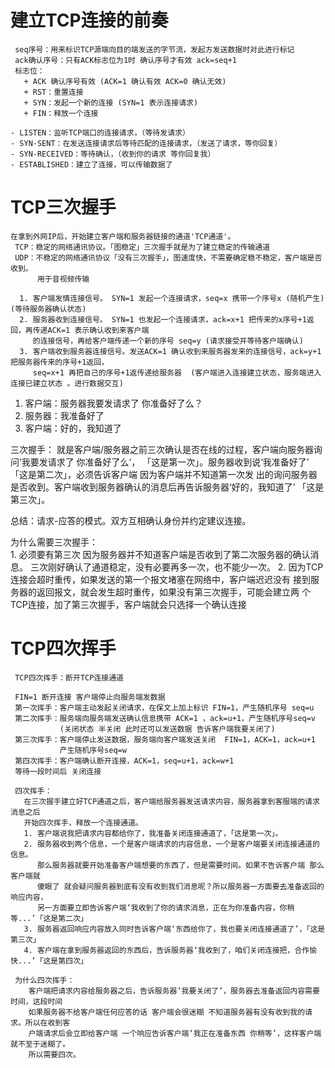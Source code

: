 # 建立TCP连接的前奏
     seq序号：用来标识TCP源端向目的端发送的字节流，发起方发送数据时对此进行标记
     ack确认序号：只有ACK标志位为1时 确认序号才有效 ack=seq+1
     标志位：
       + ACK 确认序号有效 (ACK=1 确认有效 ACK=0 确认无效)
       + RST：重置连接
       + SYN：发起一个新的连接 (SYN=1 表示连接请求)
       + FIN：释放一个连接

    - LISTEN：监听TCP端口的连接请求，（等待发请求）
    - SYN-SENT：在发送连接请求后等待匹配的连接请求，（发送了请求，等你回复）
    - SYN-RECEIVED：等待确认，（收到你的请求 等你回复我）
    - ESTABLISHED：建立了连接，可以传输数据了

#  TCP三次握手  
    在拿到外网IP后，开始建立客户端和服务器链接的通道'TCP通道'。
     TCP：稳定的网络通讯协议。「图稳定」三次握手就是为了建立稳定的传输通道
     UDP：不稳定的网络通讯协议「没有三次握手」，图速度快，不需要确定稳不稳定，客户端是否收到。
          用于音视频传输

      1. 客户端发情连接信号。 SYN=1 发起一个连接请求，seq=x 携带一个序号x (随机产生) (等待服务器确认状态)
      2. 服务器收到连接信号。 SYN=1 也发起一个连接请求，ack=x+1 把传来的x序号+1返回，再传递ACK=1 表示确认收到来客户端
         的连接信号，再给客户端传递一个新的序号 seq=y (请求接受并等待客户端确认)
      3. 客户端收到服务器连接信号。发送ACK=1 确认收到来服务器发来的连接信号，ack=y+1 把服务器传来的序号+1返回，
         seq=x+1 再把自己的序号+1返传递给服务器  (客户端进入连接建立状态，服务端进入连接已建立状态 。进行数据交互) 
  
   1. 客户端：服务器我要发请求了 你准备好了么？ 
   2. 服务器：我准备好了
   3. 客户端：好的，我知道了

   三次握手：
      就是客户端/服务器之前三次确认是否在线的过程，客户端向服务器询问’我要发请求了 你准备好了么‘，
     「这是第一次」。服务器收到说‘我准备好了’ 「这是第二次」，必须告诉客户端 因为客户端并不知道第一次发
      出的询问服务器是否收到。客户端收到服务器确认的消息后再告诉服务器‘好的，我知道了’ 「这是第三次」。
   
   总结：请求-应答的模式。双方互相确认身份并约定建议连接。        

   为什么需要三次握手：  
     1. 必须要有第三次 因为服务器并不知道客户端是否收到了第二次服务器的确认消息。
        三次刚好确认了通道稳定，没有必要再多一次，也不能少一次。
     2. 因为TCP连接会超时重传，如果发送的第一个报文堵塞在网络中，客户端迟迟没有
        接到服务器的返回报文，就会发生超时重传，如果没有第三次握手，可能会建立两
        个TCP连接，加了第三次握手，客户端就会只选择一个确认连接      


#  TCP四次挥手  
     TCP四次挥手：断开TCP连接通道

     FIN=1 断开连接 客户端停止向服务端发数据  
     第一次挥手：客户端主动发起关闭请求，在保文上加上标识 FIN=1，产生随机序号 seq=u
     第二次挥手：服务端向服务端发送确认信息携带 ACK=1 ，ack=u+1，产生随机序号seq=v
               (关闭状态 半关闭 此时还可以发送数据 告诉客户端我要关闭了)
     第三次挥手：客户端停止发送数据，服务端向客户端发送关闭  FIN=1，ACK=1，ack=u+1
               产生随机序号seq=w
     第四次挥手：客户端确认断开连接，ACK=1，seq=u+1，ack=w+1
     等待一段时间后 关闭连接  

     四次挥手：
       在三次握手建立好TCP通道之后，客户端给服务器发送请求内容，服务器拿到客服端的请求消息之后
       开始四次挥手，释放一个连接通道。
       1. 客户端说我把请求内容都给你了，我准备关闭连接通道了，「这是第一次」。 
       2. 服务器收到两个信息，一个是客户端请求的内容信息，一个是客户端要关闭连接通道的信息。
          那么服务器就要开始准备客户端想要的东西了，但是需要时间。如果不告诉客户端 那么客户端就
          傻眼了 就会疑问服务器到底有没有收到我们消息呢？所以服务器一方面要去准备返回的响应内容，
          另一方面要立即告诉客户端‘我收到了你的请求消息，正在为你准备内容，你稍等...’「这是第二次」
       3. 服务器返回响应内容放入同时告诉客户端‘东西给你了，我也要关闭连接通道了’，「这是第三次」
       4. 客户端在拿到服务器返回的东西后，告诉服务器‘我收到了，咱们关闭连接把，合作愉快...’「这是第四次」
     
     为什么四次挥手：
        客户端把请求内容给服务器之后，告诉服务器‘我要关闭了’，服务器去准备返回内容需要时间，这段时间
        如果服务器不给客户端任何应答的话 客户端会很迷糊 不知道服务器有没有收到我的请求。所以在收到客
        户端请求后会立即给客户端 一个响应告诉客户端‘我正在准备东西 你稍等’，这样客户端就不至于迷糊了。
        所以需要四次。 